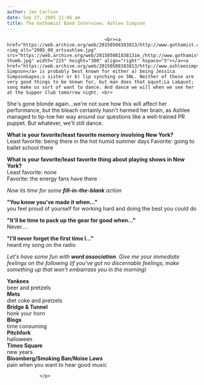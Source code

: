 ```yaml
---
author: Jen Carlson
date: Sep 27, 2005 11:06 am
title: The Gothamist Band Interview: Ashlee Simpson
---
```


	
										<br><a href="https://web.archive.org/web/20150508183813/http://www.gothamist.com/attachments/arts_jen/2005_09_artsashlee.jpg"><img alt="2005_09_artsashlee.jpg" src="https://web.archive.org/web/20150508183813im_/http://www.gothamist.com/attachments/arts_jen/2005_09_artsashlee-thumb.jpg" width="225" height="300" align="right" hspace="5"></a><a href="https://web.archive.org/web/20150508183813/http://www.ashleesimpsonmusic.com/">Ashlee Simpson</a> is probably best known for either a) being Jessica Simpson&apos;s sister or b) lip synching on SNL. Neither of these are very good things to be known for, but man does that &quot;La La&quot; song make us sort of want to dance. And dance we will when we see her at the Supper Club tomorrow night. <br>
She&apos;s gone blonde again...we&apos;re not sure how this will affect her performance, but the bleach certainly hasn&apos;t harmed her brain, as Ashlee managed to tip-toe her way around our questions like a well-trained PR puppet. But whatever, we&apos;ll still dance. 
<p>
<strong>What is your favorite/least favorite memory involving New York?</strong><br>
Least favorite: being there in the hot humid summer days
Favorite: going to ballet school there
</p><p>
<strong>What is your favorite/least favorite thing about playing shows in New York?</strong><br>
Least favorite: none<br>
Favorite: the energy fans have there
</p><p>
<em>Now its time for some <strong>fill-in-the-blank</strong> action</em>
</p><p>
<strong>&quot;You know you&apos;ve made it when...&quot;</strong><br>
you feel proud of yourself for working hard and doing the best you could do
</p><p>
<strong>&quot;It&apos;ll be time to pack up the gear for good when...&quot;</strong><br>
Never....
</p><p>
<strong>&quot;I&apos;ll never forget the first time I...&quot;</strong><br>
heard my song on the radio
</p><p>
<em>Let&apos;s have some fun with <strong>word association</strong>. Give me your immediate feelings on the following (if you&apos;ve got no discernable feelings, make something up that won&apos;t embarrass you in the morning)</em>
</p><p>
<strong>Yankees</strong><br>
beer and pretzels<br>
<strong>Mets</strong><br>
diet coke and pretzels<br>
<strong>Bridge &amp; Tunnel</strong><br>
honk your horn<br>
<strong>Blogs</strong><br>
time consuming<br>
<strong>Pitchfork</strong><br>
halloween<br>
<strong>Times Square</strong><br>
new years<br>
<strong>Bloomberg/Smoking Ban/Noise Laws</strong><br>
pain when you want to hear good music<br>					
										
									
				</p>